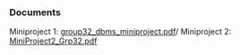 ### Documents
Miniproject 1:
[group32_dbms_miniproject.pdf](https://github.com/user-attachments/files/15742802/group32_dbms_miniproject.pdf)/
Miniproject 2:
[MiniProject2_Grp32.pdf](https://github.com/user-attachments/files/15742800/MiniProject2_Grp32.pdf)

